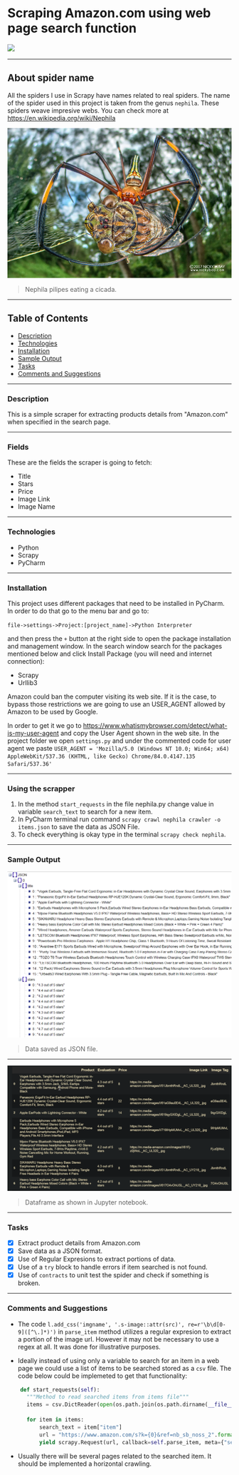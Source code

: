 # Scraping Amazon.com using web page search function

![](https://img.shields.io/badge/made_by-Ringdealer-blue)

---

## About spider name

All the spiders I use in Scrapy have names related to real spiders. The name of the spider used in this project is taken from the genus `nephila`. These spiders weave impresive webs. You can check more at https://en.wikipedia.org/wiki/Nephila

<img src="./Nephila-pilipes.jpg">

> Nephila pilipes eating a cicada.

---

## Table of Contents

- [Description](#description)
- [Technologies](#technologies)
- [Installation](#installation)
- [Sample Output](#sample-ouput)
- [Tasks](#tasks)
- [Comments and Suggestions](#comment)

---

### Description

This is a simple scraper for extracting products details from "Amazon.com" when specified in the search page.

---

### Fields

These are the fields the scraper is going to fetch:

- Title
- Stars
- Price
- Image Link
- Image Name

---

### Technologies

- Python
- Scrapy
- PyCharm

---

### Installation

This project uses different packages that need to be installed in PyCharm. In order to do that go to the menu bar and go to:

`file->settings->Project:[project_name]->Python Interpreter`

 and then press the `+` button at the right side to open the package installation and management window. In the search window search for the packages mentioned below and click Install Package (you will need and internet connection):

 - Scrapy
 - Urllib3

  Amazon could ban the computer visiting its web site. If it is the case, to bypass those restrictions we are going to use an USER_AGENT allowed by Amazon to be used by Google. 

  In order to get it we go to https://www.whatismybrowser.com/detect/what-is-my-user-agent and copy the User Agent shown in the web site. In the project folder we open `settings.py` and under the commented code for user agent we paste
  `USER_AGENT = 'Mozilla/5.0 (Windows NT 10.0; Win64; x64) AppleWebKit/537.36 (KHTML, like Gecko) Chrome/84.0.4147.135 Safari/537.36'`

---

### Using the scrapper

1. In the method `start_requests` in the file nephila.py change value in variable `search_text` to search for a new item.
2. In PyCharm terminal run command `scrapy crawl nephila crawler -o items.json` to save the data as JSON File.
3. To check everything is okay type in the terminal `scrapy check nephila`.

---

### Sample Output

<img src="./json.jpg">

> Data saved as JSON file.

---

<img src="./demo.jpg">

> Dataframe as shown in Jupyter notebook.
---

### Tasks

- [x] Extract product details from Amazon.com
- [x] Save data as a JSON format.
- [x] Use of Regular Expresions to extract portions of data.
- [x] Use of a `try` block to handle errors if item searched is not found.
- [x] Use of `contracts` to unit test the spider and check if something is broken.

---

### Comments and Suggestions

- The code `l.add_css('imgname', '.s-image::attr(src)', re=r'\b\d[0-9]([^\.]*)')` in `parse_item` method utilizes a regular expresion to extract a portion of the image url. However it may not be necessary to use a regex at all. It was done for illustrative purposes.

- Ideally instead of using only a variable to search for an item in a web page we could use a list of items to be searched stored as a `csv` file. The code below could be implemeted to get that functionality:

```python
    def start_requests(self):
      """Method to read searched items from items file"""
      items = csv.DictReader(open(os.path.join(os.path.dirname(__file__),"./searched_items.csv")))

      for item in items:
          search_text = item["item"]
          url = "https://www.amazon.com/s?k={0}&ref=nb_sb_noss_2".format(search_text)
          yield scrapy.Request(url, callback=self.parse_item, meta={"search_text": search_text})
```

- Usually there will be several pages related to the searched item. It should be implemented a horizontal crawling.
